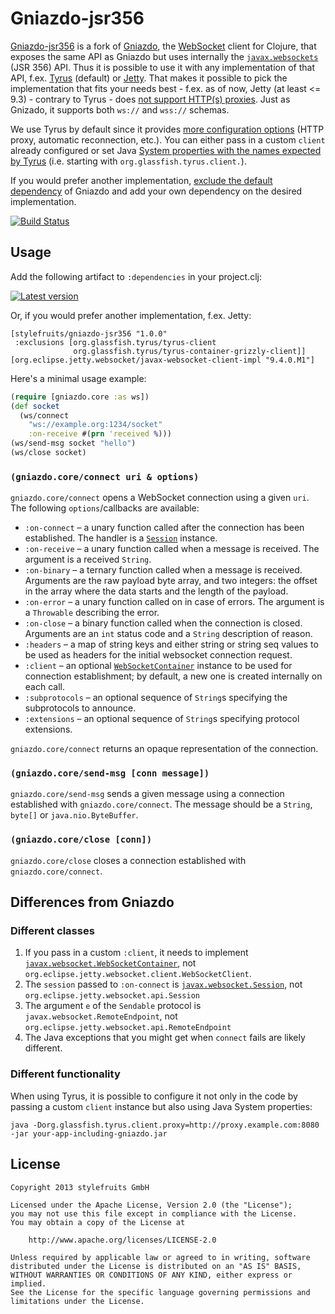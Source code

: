 # Gniazdo-jsr356

[Gniazdo-jsr356][def] is a fork of [Gniazdo](https://github.com/stylefruits/gniazdo/),
the [WebSocket][ws] client for Clojure, that exposes the same API as Gniazdo but
uses internally the [`javax.websockets`][jxws] (JSR 356) API. Thus it is possible to use it with any
implementation of that API, f.ex. [Tyrus][tyrus] (default) or [Jetty][jetty-ws]. That makes it possible to pick the
implementation that fits your needs best - f.ex. as of now, Jetty (at least <= 9.3) - contrary to Tyrus - does [not support HTTP(s) proxies](https://github.com/eclipse/jetty.project/issues/117).
Just as Gnizado, it  supports both `ws://` and `wss://` schemas.

We use Tyrus by default since it provides [more configuration options][tyruscfg]
(HTTP proxy, automatic reconnection, etc.). You can either
pass in a custom `client` already configured or set Java [System properties with the names expected by
Tyrus][tyrusprop]
(i.e. starting with `org.glassfish.tyrus.client.`).

If you would prefer another implementation, [exclude the default dependency][lein-exc]
of Gniazdo and add your own dependency on the desired implementation.

[![Build Status](https://travis-ci.org/stylefruits/gniazdo-jsr356.svg)](https://travis-ci.org/stylefruits/gniazdo-jsr356)

## Usage

Add the following artifact to `:dependencies` in your project.clj:

[![Latest version](https://clojars.org/stylefruits/gniazdo-jsr356/latest-version.svg)](https://clojars.org/stylefruits/gniazdo-jsr356)

Or, if you would prefer another implementation, f.ex. Jetty:

```
[stylefruits/gniazdo-jsr356 "1.0.0"
 :exclusions [org.glassfish.tyrus/tyrus-client
              org.glassfish.tyrus/tyrus-container-grizzly-client]]
[org.eclipse.jetty.websocket/javax-websocket-client-impl "9.4.0.M1"]
```

Here's a minimal usage example:

```clojure
(require [gniazdo.core :as ws])
(def socket
  (ws/connect
    "ws://example.org:1234/socket"
    :on-receive #(prn 'received %)))
(ws/send-msg socket "hello")
(ws/close socket)
```

### `(gniazdo.core/connect uri & options)`

`gniazdo.core/connect` opens a WebSocket connection using a
given `uri`. The following `options`/callbacks are available:

 - `:on-connect` – a unary function called after the connection has been
   established. The handler is a [`Session`][session] instance.
 - `:on-receive` – a unary function called when a message is received. The
   argument is a received `String`.
 - `:on-binary` – a ternary function called when a message is received.
   Arguments are the raw payload byte array, and two integers: the offset
   in the array where the data starts and the length of the payload.
 - `:on-error` – a unary function called on in case of errors. The argument is
   a `Throwable` describing the error.
 - `:on-close` – a binary function called when the connection is closed.
   Arguments are an `int` status code and a `String` description of reason.
 - `:headers` – a map of string keys and either string or string seq values to be
   used as headers for the initial websocket connection request.
 - `:client` – an optional [`WebSocketContainer`][wscontrainer] instance to be used for connection
   establishment; by default, a new one is created internally on each call.
 - `:subprotocols` – an optional sequence of `String`s specifying the subprotocols
   to announce.
 - `:extensions` – an optional sequence of `String`s specifying protocol
   extensions.

`gniazdo.core/connect` returns an opaque representation of the connection.

### `(gniazdo.core/send-msg [conn message])`

`gniazdo.core/send-msg` sends a given message using a connection established
with `gniazdo.core/connect`. The message should be a `String`, `byte[]` or
`java.nio.ByteBuffer`.

### `(gniazdo.core/close [conn])`

`gniazdo.core/close` closes a connection established with
`gniazdo.core/connect`.

## Differences from Gniazdo

### Different classes

1. If you pass in a custom `:client`, it needs to implement [`javax.websocket.WebSocketContainer`][wscontrainer],
   not `org.eclipse.jetty.websocket.client.WebSocketClient`.
2. The `session` passed to `:on-connect` is [`javax.websocket.Session`][session], not `org.eclipse.jetty.websocket.api.Session`
3. The argument `e` of the `Sendable` protocol is `javax.websocket.RemoteEndpoint`, not `org.eclipse.jetty.websocket.api.RemoteEndpoint`
4. The Java exceptions that you might get when `connect` fails are likely different.

### Different functionality

When using Tyrus, it is possible to configure it not only in the code by passing a custom `client` instance
but also using Java System properties:

```
java -Dorg.glassfish.tyrus.client.proxy=http://proxy.example.com:8080 -jar your-app-including-gniazdo.jar
```

## License

    Copyright 2013 stylefruits GmbH

    Licensed under the Apache License, Version 2.0 (the "License");
    you may not use this file except in compliance with the License.
    You may obtain a copy of the License at

        http://www.apache.org/licenses/LICENSE-2.0

    Unless required by applicable law or agreed to in writing, software
    distributed under the License is distributed on an "AS IS" BASIS,
    WITHOUT WARRANTIES OR CONDITIONS OF ANY KIND, either express or implied.
    See the License for the specific language governing permissions and
    limitations under the License.

[def]: https://en.wiktionary.org/wiki/gniazdo
[ws]: https://en.wikipedia.org/wiki/WebSocket
[jetty]: http://www.eclipse.org/jetty/
[jxws]: https://docs.oracle.com/javaee/7/api/javax/websocket/package-summary.html
[tyrus]: https://tyrus.java.net/
[jetty-ws]: https://github.com/jetty-project/embedded-jetty-websocket-examples/tree/master/javax.websocket-example
[tyruscfg]: https://tyrus.java.net/documentation/1.9/index/tyrus-proprietary-config.html
[tyrusprop]: https://github.com/tyrus-project/tyrus/blob/ecc6941e5264f63d62d3f882960806c82209640f/client/src/main/java/org/glassfish/tyrus/client/ClientProperties.java
[lein-exc]: http://stackoverflow.com/questions/6802026/how-do-i-exclude-jars-from-a-leiningen-project

[session]: https://docs.oracle.com/javaee/7/api/javax/websocket/Session.html
[wscontrainer]: https://docs.oracle.com/javaee/7/api/javax/websocket/WebSocketContainer.html

